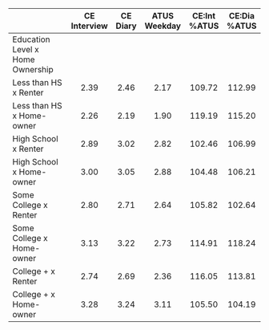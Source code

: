 
|                      | CE<br>Interview |  CE<br>Diary | ATUS<br>Weekday | CE:Int<br>%ATUS | CE:Dia<br>%ATUS |
| -------------------- | :----------: | :----------: | :----------: | :----------: | :----------: |
| Education Level x Home Ownership |              |              |              |              |              |
| Less than HS x Renter |         2.39 |         2.46 |         2.17 |       109.72 |       112.99 |
| Less than HS x Home-owner |         2.26 |         2.19 |         1.90 |       119.19 |       115.20 |
| High School x Renter |         2.89 |         3.02 |         2.82 |       102.46 |       106.99 |
| High School x Home-owner |         3.00 |         3.05 |         2.88 |       104.48 |       106.21 |
| Some College x Renter |         2.80 |         2.71 |         2.64 |       105.82 |       102.64 |
| Some College x Home-owner |         3.13 |         3.22 |         2.73 |       114.91 |       118.24 |
| College + x Renter   |         2.74 |         2.69 |         2.36 |       116.05 |       113.81 |
| College + x Home-owner |         3.28 |         3.24 |         3.11 |       105.50 |       104.19 |

